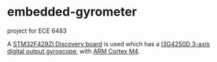 # embedded-gyrometer

project for ECE 6483

A [STM32F429ZI Discovery board](https://www.st.com/resource/en/data_brief/32f429idiscovery.pdf) is used which has a [I3G4250D 3-axis digital output gyroscope](https://www.mouser.com/datasheet/2/389/dm00168691-1798633.pdf), with [ARM Cortex M4](https://www.st.com/resource/en/reference_manual/rm0090-stm32f405415-stm32f407417-stm32f427437-and-stm32f429439-advanced-armbased-32bit-mcus-stmicroelectronics.pdf).